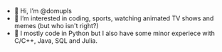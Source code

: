 - 👋 Hi, I’m @domupls
- 👀 I’m interested in coding, sports, watching animated TV shows and memes (but who isn't right?)
- 🌱 I mostly code in Python but I also have some minor experiece with C/C++, Java, SQL and Julia.

<!---
domupls/domupls is a ✨ special ✨ repository because its `README.md` (this file) appears on your GitHub profile.
You can click the Preview link to take a look at your changes.
--->

